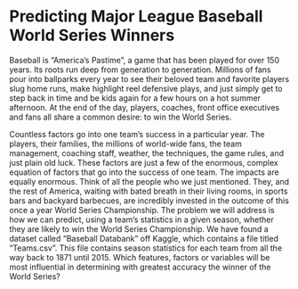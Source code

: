 # Predicting Major League Baseball World Series Winners
Baseball is “America’s Pastime”, a game that has been played for over 150 years. Its roots run deep from generation to generation. Millions of fans pour into ballparks every year to see their beloved team and favorite players slug home runs, make highlight reel defensive plays, and just simply get to step back in time and be kids again for a few hours on a hot summer afternoon. At the end of the day, players, coaches, front office executives and fans all share a common desire: to win the World Series.

Countless factors go into one team’s success in a particular year. The players, their families, the millions of world-wide fans, the team management, coaching staff, weather, the techniques, the game rules, and just plain old luck. These factors are just a few of the enormous, complex equation of factors that go into the success of one team. The impacts are equally enormous. Think of all the people who we just mentioned. They, and the rest of America, waiting with bated breath in their living rooms, in sports bars and backyard barbecues, are incredibly invested in the outcome of this once a year World Series Championship. The problem we will address is how we can predict, using a team’s statistics in a given season, whether they are likely to win the World Series Championship. We have found a dataset called “Baseball Databank” off Kaggle, which contains a file titled “Teams.csv”. This file contains season statistics for each team from all the way back to 1871 until 2015. Which features, factors or variables will be most influential in determining with greatest accuracy the winner of the World Series? 
